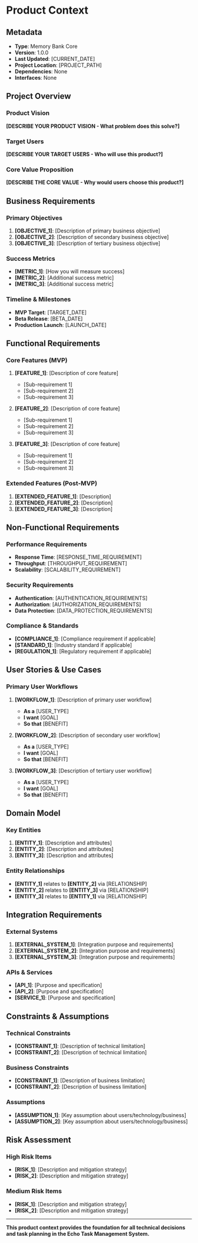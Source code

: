 # Product Context

## Metadata
- **Type**: Memory Bank Core
- **Version**: 1.0.0
- **Last Updated**: [CURRENT_DATE]
- **Project Location**: [PROJECT_PATH]
- **Dependencies**: None
- **Interfaces**: None

## Project Overview

### Product Vision
**[DESCRIBE YOUR PRODUCT VISION - What problem does this solve?]**

### Target Users
**[DESCRIBE YOUR TARGET USERS - Who will use this product?]**

### Core Value Proposition
**[DESCRIBE THE CORE VALUE - Why would users choose this product?]**

## Business Requirements

### Primary Objectives
1. **[OBJECTIVE_1]**: [Description of primary business objective]
2. **[OBJECTIVE_2]**: [Description of secondary business objective]
3. **[OBJECTIVE_3]**: [Description of tertiary business objective]

### Success Metrics
- **[METRIC_1]**: [How you will measure success]
- **[METRIC_2]**: [Additional success metric]
- **[METRIC_3]**: [Additional success metric]

### Timeline & Milestones
- **MVP Target**: [TARGET_DATE]
- **Beta Release**: [BETA_DATE]
- **Production Launch**: [LAUNCH_DATE]

## Functional Requirements

### Core Features (MVP)
1. **[FEATURE_1]**: [Description of core feature]
   - [Sub-requirement 1]
   - [Sub-requirement 2]
   - [Sub-requirement 3]

2. **[FEATURE_2]**: [Description of core feature]
   - [Sub-requirement 1]
   - [Sub-requirement 2]
   - [Sub-requirement 3]

3. **[FEATURE_3]**: [Description of core feature]
   - [Sub-requirement 1]
   - [Sub-requirement 2]
   - [Sub-requirement 3]

### Extended Features (Post-MVP)
1. **[EXTENDED_FEATURE_1]**: [Description]
2. **[EXTENDED_FEATURE_2]**: [Description]
3. **[EXTENDED_FEATURE_3]**: [Description]

## Non-Functional Requirements

### Performance Requirements
- **Response Time**: [RESPONSE_TIME_REQUIREMENT]
- **Throughput**: [THROUGHPUT_REQUIREMENT]
- **Scalability**: [SCALABILITY_REQUIREMENT]

### Security Requirements
- **Authentication**: [AUTHENTICATION_REQUIREMENTS]
- **Authorization**: [AUTHORIZATION_REQUIREMENTS]
- **Data Protection**: [DATA_PROTECTION_REQUIREMENTS]

### Compliance & Standards
- **[COMPLIANCE_1]**: [Compliance requirement if applicable]
- **[STANDARD_1]**: [Industry standard if applicable]
- **[REGULATION_1]**: [Regulatory requirement if applicable]

## User Stories & Use Cases

### Primary User Workflows
1. **[WORKFLOW_1]**: [Description of primary user workflow]
   - **As a** [USER_TYPE]
   - **I want** [GOAL]
   - **So that** [BENEFIT]

2. **[WORKFLOW_2]**: [Description of secondary user workflow]
   - **As a** [USER_TYPE]
   - **I want** [GOAL]
   - **So that** [BENEFIT]

3. **[WORKFLOW_3]**: [Description of tertiary user workflow]
   - **As a** [USER_TYPE]
   - **I want** [GOAL]
   - **So that** [BENEFIT]

## Domain Model

### Key Entities
1. **[ENTITY_1]**: [Description and attributes]
2. **[ENTITY_2]**: [Description and attributes]
3. **[ENTITY_3]**: [Description and attributes]

### Entity Relationships
- **[ENTITY_1]** relates to **[ENTITY_2]** via [RELATIONSHIP]
- **[ENTITY_2]** relates to **[ENTITY_3]** via [RELATIONSHIP]
- **[ENTITY_3]** relates to **[ENTITY_1]** via [RELATIONSHIP]

## Integration Requirements

### External Systems
1. **[EXTERNAL_SYSTEM_1]**: [Integration purpose and requirements]
2. **[EXTERNAL_SYSTEM_2]**: [Integration purpose and requirements]
3. **[EXTERNAL_SYSTEM_3]**: [Integration purpose and requirements]

### APIs & Services
- **[API_1]**: [Purpose and specification]
- **[API_2]**: [Purpose and specification]
- **[SERVICE_1]**: [Purpose and specification]

## Constraints & Assumptions

### Technical Constraints
- **[CONSTRAINT_1]**: [Description of technical limitation]
- **[CONSTRAINT_2]**: [Description of technical limitation]

### Business Constraints
- **[CONSTRAINT_1]**: [Description of business limitation]
- **[CONSTRAINT_2]**: [Description of business limitation]

### Assumptions
- **[ASSUMPTION_1]**: [Key assumption about users/technology/business]
- **[ASSUMPTION_2]**: [Key assumption about users/technology/business]

## Risk Assessment

### High Risk Items
- **[RISK_1]**: [Description and mitigation strategy]
- **[RISK_2]**: [Description and mitigation strategy]

### Medium Risk Items
- **[RISK_1]**: [Description and mitigation strategy]
- **[RISK_2]**: [Description and mitigation strategy]

---

**This product context provides the foundation for all technical decisions and task planning in the Echo Task Management System.**